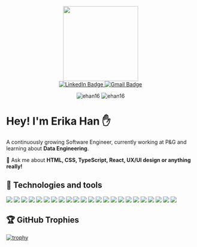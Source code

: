 <div id="header" align="center">
  <img src="https://media.giphy.com/media/eg4q8ka6zQuQ2qgKwe/giphy.gif" width="200"/>
</div>

<div id="badges" align="center">
  <a href="https://www.linkedin.com/in/erika-han-chan/">
    <img src="https://img.shields.io/badge/-LinkedIn-blue?style=flat-square&logo=Linkedin&logoColor=white&link=https://www.linkedin.com/in/erika-han-chan/" alt="LinkedIn Badge"/>
  </a>
  <a href="mailto:hanerika16@gmail.com">
    <img src="https://img.shields.io/badge/-hanerika16@gmail.com-c14438?style=flat-square&logo=Gmail&logoColor=white&link=mailto:hanerika16@gmail.com" alt="Gmail Badge"/>
  </a>
  <p>
     <img src="https://komarev.com/ghpvc/?username=ehan16&style=flat-square&color=blue" alt="ehan16"/>
     <img src="https://gitwar.herokuapp.com/badge?username=ehan16&color=blue" alt="ehan16"/>
  </p>
</div>

# Hey! I'm Erika Han ✋

A continuously growing Software Engineer, currently working at P&G and learning about **Data Engineering**.

💬 Ask me about **HTML, CSS, TypeScript, React, UX/UI design or anything really!**

## 👾 Technologies and tools

![](https://img.shields.io/badge/Code-JavaScript-informational?style=flat&logo=javascript&logoColor=white&color=blue)
![](https://img.shields.io/badge/Code-Nodejs-informational?style=flat&logo=Node.js&logoColor=white&color=blue)
![](https://img.shields.io/badge/Code-Python-informational?style=flat&logo=Python&logoColor=white&color=blue)
![](https://img.shields.io/badge/Code-React-informational?style=flat&logo=react&logoColor=white&color=blue)
![](https://img.shields.io/badge/Code-GatsbyJS-informational?style=flat&logo=gatsby&logoColor=white&color=blue)
![](https://img.shields.io/badge/Code-NextJS-informational?style=flat&logo=next.js&logoColor=white&color=blue)
![](https://img.shields.io/badge/Code-Java-informational?style=flat&logo=java&logoColor=white&color=blue)
![](https://img.shields.io/badge/Code-HTML5-informational?style=flat&logo=html5&logoColor=white&color=blue)
![](https://img.shields.io/badge/Code-CSS3-informational?style=flat&logo=css3&logoColor=white&color=blue)
![](https://img.shields.io/badge/Tools-Bootstrap-informational?style=flat&logo=bootstrap&logoColor=white&color=blue)
![](https://img.shields.io/badge/Code-TypeScript-informational?style=flat&logo=typescript&logoColor=white&color=blue)
![](https://img.shields.io/badge/Tools-MongoDB-informational?style=flat&logo=mongodb&logoColor=white&color=blue)
![](https://img.shields.io/badge/Code-GraphQL-informational?style=flat&logo=graphql&logoColor=white&color=blue)
![](https://img.shields.io/badge/Tools-PostgreSQL-informational?style=flat&logo=postgresql&logoColor=white&color=blue)
![](https://img.shields.io/badge/Tools-MySQL-informational?style=flat&logo=mysql&logoColor=white&color=blue)
![](https://img.shields.io/badge/Tools-Docker-informational?style=flat&logo=docker&logoColor=white&color=blue)
![](https://img.shields.io/badge/Cloud-Google%20Cloud-informational?style=flat&logo=google-cloud&logoColor=white&color=blue)
![](https://img.shields.io/badge/Tools-Git-informational?style=flat&logo=git&logoColor=white&color=blue)
![](https://img.shields.io/badge/Tools-GitHub-informational?style=flat&logo=github&logoColor=white&color=blue)
![](https://img.shields.io/badge/Tools-Figma-informational?style=flat&logo=figma&logoColor=white&color=blue)
![](https://img.shields.io/badge/Tools-TailwindCSS-informational?style=flat&logo=tailwind-css&logoColor=white&color=blue)
![](https://img.shields.io/badge/Editor-VS_Code-informational?style=flat&logo=visual-studio-code&logoColor=white&color=blue)
![](https://img.shields.io/badge/Code-Angular-informational?style=flat&logo=angular&logoColor=white&color=blue)
 

## 🏆 GitHub Trophies

[![trophy](https://github-profile-trophy.vercel.app/?username=ehan16&theme=flat&margin-w=10&margin-h=10&column=4)](https://github.com/ryo-ma/github-profile-trophy)

